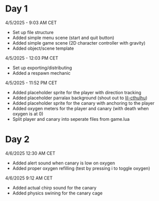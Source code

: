 # Day 1
4/5/2025 - 9:03 AM CET
- Set up file structure
- Added simple menu scene (start and quit button)
- Added simple game scene (2D character controller with gravity)
- Added object/scene template 

4/5/2025 - 12:03 PM CET
- Set up exporting/distributing
- Added a respawn mechanic

4/5/2025 - 11:52 PM CET
- Added placeholder sprite for the player with direction tracking
- Added placeholder parralax background (shout out to [lil-cthulhu](https://lil-cthulhu.itch.io/pixel-art-cave-background))
- Added placeholder sprite for the canary with anchoring to the player 
- Added oxygen meters for the player and canary (with death when oxygen is at 0)
- Split player and canary into seperate files from game.lua

# Day 2
4/6/2025 12:30 AM CET
- Added alert sound when canary is low on oxygen
- Added proper oxygen refilling (test by pressing i to toggle oxygen)

4/6/2025 9:12 AM CET
- Added actual chirp sound for the canary
- Added physics swining for the canary cage
